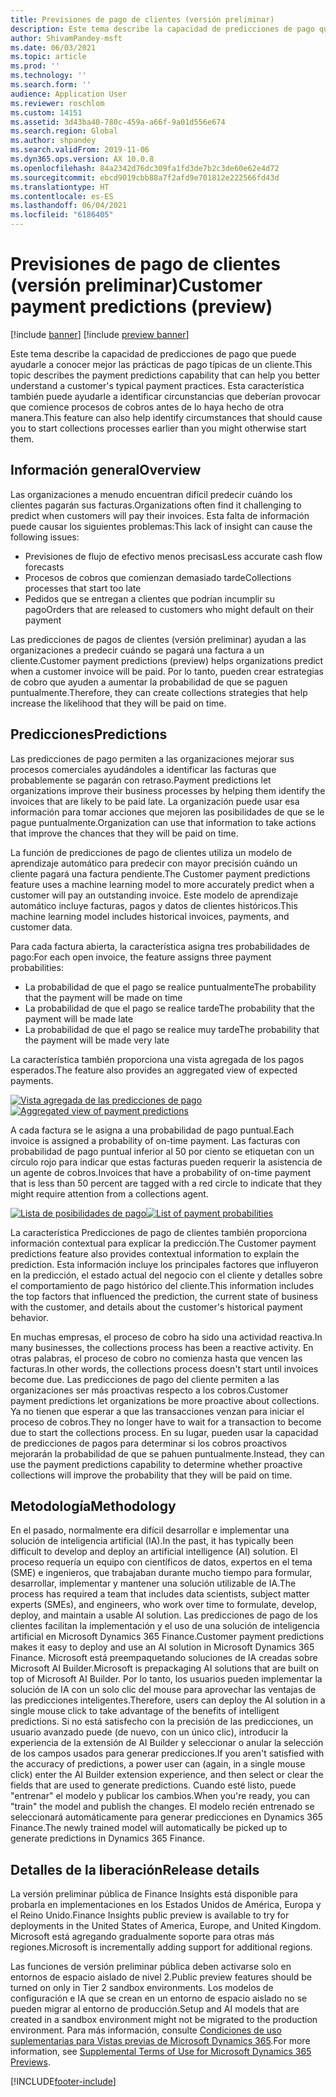 ```yaml
---
title: Previsiones de pago de clientes (versión preliminar)
description: Este tema describe la capacidad de predicciones de pago que puede ayudarle a conocer mejor las prácticas de pago típicas de un cliente. Esta característica también puede ayudarle a identificar circunstancias que deberían provocar que comience procesos de cobro antes de lo haya hecho de otra manera.
author: ShivamPandey-msft
ms.date: 06/03/2021
ms.topic: article
ms.prod: ''
ms.technology: ''
ms.search.form: ''
audience: Application User
ms.reviewer: roschlom
ms.custom: 14151
ms.assetid: 3d43ba40-780c-459a-a66f-9a01d556e674
ms.search.region: Global
ms.author: shpandey
ms.search.validFrom: 2019-11-06
ms.dyn365.ops.version: AX 10.0.8
ms.openlocfilehash: 84a2342d76dc309fa1fd3de7b2c3de60e62e4d72
ms.sourcegitcommit: ebcd9019cbb88a7f2afd9e701812e222566fd43d
ms.translationtype: HT
ms.contentlocale: es-ES
ms.lasthandoff: 06/04/2021
ms.locfileid: "6186405"
---
```

# <a name="customer-payment-predictions-preview"></a><span data-ttu-id="17849-104">Previsiones de pago de clientes (versión preliminar)</span><span class="sxs-lookup"><span data-stu-id="17849-104">Customer payment predictions (preview)</span></span>

[!include [banner](../includes/banner.md)]
[!include [preview banner](../includes/preview-banner.md)]

<span data-ttu-id="17849-105">Este tema describe la capacidad de predicciones de pago que puede ayudarle a conocer mejor las prácticas de pago típicas de un cliente.</span><span class="sxs-lookup"><span data-stu-id="17849-105">This topic describes the payment predictions capability that can help you better understand a customer's typical payment practices.</span></span> <span data-ttu-id="17849-106">Esta característica también puede ayudarle a identificar circunstancias que deberían provocar que comience procesos de cobros antes de lo haya hecho de otra manera.</span><span class="sxs-lookup"><span data-stu-id="17849-106">This feature can also help identify circumstances that should cause you to start collections processes earlier than you might otherwise start them.</span></span>

## <a name="overview"></a><span data-ttu-id="17849-107">Información general</span><span class="sxs-lookup"><span data-stu-id="17849-107">Overview</span></span>

<span data-ttu-id="17849-108">Las organizaciones a menudo encuentran difícil predecir cuándo los clientes pagarán sus facturas.</span><span class="sxs-lookup"><span data-stu-id="17849-108">Organizations often find it challenging to predict when customers will pay their invoices.</span></span> <span data-ttu-id="17849-109">Esta falta de información puede causar los siguientes problemas:</span><span class="sxs-lookup"><span data-stu-id="17849-109">This lack of insight can cause the following issues:</span></span>

- <span data-ttu-id="17849-110">Previsiones de flujo de efectivo menos precisas</span><span class="sxs-lookup"><span data-stu-id="17849-110">Less accurate cash flow forecasts</span></span>
- <span data-ttu-id="17849-111">Procesos de cobros que comienzan demasiado tarde</span><span class="sxs-lookup"><span data-stu-id="17849-111">Collections processes that start too late</span></span>
- <span data-ttu-id="17849-112">Pedidos que se entregan a clientes que podrían incumplir su pago</span><span class="sxs-lookup"><span data-stu-id="17849-112">Orders that are released to customers who might default on their payment</span></span>

<span data-ttu-id="17849-113">Las predicciones de pagos de clientes (versión preliminar) ayudan a las organizaciones a predecir cuándo se pagará una factura a un cliente.</span><span class="sxs-lookup"><span data-stu-id="17849-113">Customer payment predictions (preview) helps organizations predict when a customer invoice will be paid.</span></span> <span data-ttu-id="17849-114">Por lo tanto, pueden crear estrategias de cobro que ayuden a aumentar la probabilidad de que se paguen puntualmente.</span><span class="sxs-lookup"><span data-stu-id="17849-114">Therefore, they can create collections strategies that help increase the likelihood that they will be paid on time.</span></span>

## <a name="predictions"></a><span data-ttu-id="17849-115">Predicciones</span><span class="sxs-lookup"><span data-stu-id="17849-115">Predictions</span></span>

<span data-ttu-id="17849-116">Las predicciones de pago permiten a las organizaciones mejorar sus procesos comerciales ayudándoles a identificar las facturas que probablemente se pagarán con retraso.</span><span class="sxs-lookup"><span data-stu-id="17849-116">Payment predictions let organizations improve their business processes by helping them identify the invoices that are likely to be paid late.</span></span> <span data-ttu-id="17849-117">La organización puede usar esa información para tomar acciones que mejoren las posibilidades de que se le pague puntualmente.</span><span class="sxs-lookup"><span data-stu-id="17849-117">Organization can use that information to take actions that improve the chances that they will be paid on time.</span></span>

<span data-ttu-id="17849-118">La función de predicciones de pago de clientes utiliza un modelo de aprendizaje automático para predecir con mayor precisión cuándo un cliente pagará una factura pendiente.</span><span class="sxs-lookup"><span data-stu-id="17849-118">The Customer payment predictions feature uses a machine learning model to more accurately predict when a customer will pay an outstanding invoice.</span></span> <span data-ttu-id="17849-119">Este modelo de aprendizaje automático incluye facturas, pagos y datos de clientes históricos.</span><span class="sxs-lookup"><span data-stu-id="17849-119">This machine learning model includes historical invoices, payments, and customer data.</span></span>

<span data-ttu-id="17849-120">Para cada factura abierta, la característica asigna tres probabilidades de pago:</span><span class="sxs-lookup"><span data-stu-id="17849-120">For each open invoice, the feature assigns three payment probabilities:</span></span>

- <span data-ttu-id="17849-121">La probabilidad de que el pago se realice puntualmente</span><span class="sxs-lookup"><span data-stu-id="17849-121">The probability that the payment will be made on time</span></span>
- <span data-ttu-id="17849-122">La probabilidad de que el pago se realice tarde</span><span class="sxs-lookup"><span data-stu-id="17849-122">The probability that the payment will be made late</span></span>
- <span data-ttu-id="17849-123">La probabilidad de que el pago se realice muy tarde</span><span class="sxs-lookup"><span data-stu-id="17849-123">The probability that the payment will be made very late</span></span>

<span data-ttu-id="17849-124">La característica también proporciona una vista agregada de los pagos esperados.</span><span class="sxs-lookup"><span data-stu-id="17849-124">The feature also provides an aggregated view of expected payments.</span></span>

<span data-ttu-id="17849-125">[![Vista agregada de las predicciones de pago](./media/graphic-payment-reports.png)](./media/graphic-payment-reports.png)</span><span class="sxs-lookup"><span data-stu-id="17849-125">[![Aggregated view of payment predictions](./media/graphic-payment-reports.png)](./media/graphic-payment-reports.png)</span></span>

<span data-ttu-id="17849-126">A cada factura se le asigna a una probabilidad de pago puntual.</span><span class="sxs-lookup"><span data-stu-id="17849-126">Each invoice is assigned a probability of on-time payment.</span></span> <span data-ttu-id="17849-127">Las facturas con probabilidad de pago puntual inferior al 50 por ciento se etiquetan con un círculo rojo para indicar que estas facturas pueden requerir la asistencia de un agente de cobros.</span><span class="sxs-lookup"><span data-stu-id="17849-127">Invoices that have a probability of on-time payment that is less than 50 percent are tagged with a red circle to indicate that they might require attention from a collections agent.</span></span>

<span data-ttu-id="17849-128">[![Lista de posibilidades de pago](./media/customer-pymnt-probability-list.png)](./media/customer-pymnt-probability-list.png)</span><span class="sxs-lookup"><span data-stu-id="17849-128">[![List of payment probabilities](./media/customer-pymnt-probability-list.png)](./media/customer-pymnt-probability-list.png)</span></span>

<span data-ttu-id="17849-129">La característica Predicciones de pago de clientes también proporciona información contextual para explicar la predicción.</span><span class="sxs-lookup"><span data-stu-id="17849-129">The Customer payment predictions feature also provides contextual information to explain the prediction.</span></span> <span data-ttu-id="17849-130">Esta información incluye los principales factores que influyeron en la predicción, el estado actual del negocio con el cliente y detalles sobre el comportamiento de pago histórico del cliente.</span><span class="sxs-lookup"><span data-stu-id="17849-130">This information includes the top factors that influenced the prediction, the current state of business with the customer, and details about the customer's historical payment behavior.</span></span>

<span data-ttu-id="17849-131">En muchas empresas, el proceso de cobro ha sido una actividad reactiva.</span><span class="sxs-lookup"><span data-stu-id="17849-131">In many businesses, the collections process has been a reactive activity.</span></span> <span data-ttu-id="17849-132">En otras palabras, el proceso de cobro no comienza hasta que vencen las facturas.</span><span class="sxs-lookup"><span data-stu-id="17849-132">In other words, the collections process doesn't start until invoices become due.</span></span> <span data-ttu-id="17849-133">Las predicciones de pago del cliente permiten a las organizaciones ser más proactivas respecto a los cobros.</span><span class="sxs-lookup"><span data-stu-id="17849-133">Customer payment predictions let organizations be more proactive about collections.</span></span> <span data-ttu-id="17849-134">Ya no tienen que esperar a que las transacciones venzan para iniciar el proceso de cobros.</span><span class="sxs-lookup"><span data-stu-id="17849-134">They no longer have to wait for a transaction to become due to start the collections process.</span></span> <span data-ttu-id="17849-135">En su lugar, pueden usar la capacidad de predicciones de pagos para determinar si los cobros proactivos mejorarán la probabilidad de que se pahuen puntualmente.</span><span class="sxs-lookup"><span data-stu-id="17849-135">Instead, they can use the payment predictions capability to determine whether proactive collections will improve the probability that they will be paid on time.</span></span>

## <a name="methodology"></a><span data-ttu-id="17849-136">Metodología</span><span class="sxs-lookup"><span data-stu-id="17849-136">Methodology</span></span>

<span data-ttu-id="17849-137">En el pasado, normalmente era difícil desarrollar e implementar una solución de inteligencia artificial (IA).</span><span class="sxs-lookup"><span data-stu-id="17849-137">In the past, it has typically been difficult to develop and deploy an artificial intelligence (AI) solution.</span></span> <span data-ttu-id="17849-138">El proceso requería un equipo con científicos de datos, expertos en el tema (SME) e ingenieros, que trabajaban durante mucho tiempo para formular, desarrollar, implementar y mantener una solución utilizable de IA.</span><span class="sxs-lookup"><span data-stu-id="17849-138">The process has required a team that includes data scientists, subject matter experts (SMEs), and engineers, who work over time to formulate, develop, deploy, and maintain a usable AI solution.</span></span> <span data-ttu-id="17849-139">Las predicciones de pago de los clientes facilitan la implementación y el uso de una solución de inteligencia artificial en Microsoft Dynamics 365 Finance.</span><span class="sxs-lookup"><span data-stu-id="17849-139">Customer payment predictions makes it easy to deploy and use an AI solution in Microsoft Dynamics 365 Finance.</span></span> <span data-ttu-id="17849-140">Microsoft está preempaquetando soluciones de IA creadas sobre Microsoft AI Builder.</span><span class="sxs-lookup"><span data-stu-id="17849-140">Microsoft is prepackaging AI solutions that are built on top of Microsoft AI Builder.</span></span> <span data-ttu-id="17849-141">Por lo tanto, los usuarios pueden implementar la solución de IA con un solo clic del mouse para aprovechar las ventajas de las predicciones inteligentes.</span><span class="sxs-lookup"><span data-stu-id="17849-141">Therefore, users can deploy the AI solution in a single mouse click to take advantage of the benefits of intelligent predictions.</span></span> <span data-ttu-id="17849-142">Si no está satisfecho con la precisión de las predicciones, un usuario avanzado puede (de nuevo, con un único clic), introducir la experiencia de la extensión de AI Builder y seleccionar o anular la selección de los campos usados para generar predicciones.</span><span class="sxs-lookup"><span data-stu-id="17849-142">If you aren't satisfied with the accuracy of predictions, a power user can (again, in a single mouse click) enter the AI Builder extension experience, and then select or clear the fields that are used to generate predictions.</span></span> <span data-ttu-id="17849-143">Cuando esté listo, puede "entrenar" el modelo y publicar los cambios.</span><span class="sxs-lookup"><span data-stu-id="17849-143">When you're ready, you can "train" the model and publish the changes.</span></span> <span data-ttu-id="17849-144">El modelo recién entrenado se seleccionará automáticamente para generar predicciones en Dynamics 365 Finance.</span><span class="sxs-lookup"><span data-stu-id="17849-144">The newly trained model will automatically be picked up to generate predictions in Dynamics 365 Finance.</span></span>

## <a name="release-details"></a><span data-ttu-id="17849-145">Detalles de la liberación</span><span class="sxs-lookup"><span data-stu-id="17849-145">Release details</span></span>

<span data-ttu-id="17849-146">La versión preliminar pública de Finance Insights está disponible para probarla en implementaciones en los Estados Unidos de América, Europa y el Reino Unido.</span><span class="sxs-lookup"><span data-stu-id="17849-146">Finance Insights public preview is available to try for deployments in the United States of America, Europe, and United Kingdom.</span></span> <span data-ttu-id="17849-147">Microsoft está agregando gradualmente soporte para otras más regiones.</span><span class="sxs-lookup"><span data-stu-id="17849-147">Microsoft is incrementally adding support for additional regions.</span></span>

<span data-ttu-id="17849-148">Las funciones de versión preliminar pública deben activarse solo en entornos de espacio aislado de nivel 2.</span><span class="sxs-lookup"><span data-stu-id="17849-148">Public preview features should be turned on only in Tier 2 sandbox environments.</span></span> <span data-ttu-id="17849-149">Los modelos de configuración e IA que se crean en un entorno de espacio aislado no se pueden migrar al entorno de producción.</span><span class="sxs-lookup"><span data-stu-id="17849-149">Setup and AI models that are created in a sandbox environment might not be migrated to the production environment.</span></span> <span data-ttu-id="17849-150">Para más información, consulte [Condiciones de uso suplementarias para Vistas previas de Microsoft Dynamics 365](../../fin-ops-core/fin-ops/get-started/public-preview-terms.md).</span><span class="sxs-lookup"><span data-stu-id="17849-150">For more information, see [Supplemental Terms of Use for Microsoft Dynamics 365 Previews](../../fin-ops-core/fin-ops/get-started/public-preview-terms.md).</span></span>

[!INCLUDE[footer-include](../../includes/footer-banner.md)]

